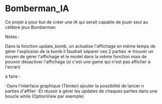# Bomberman_IA

Ce projet à pour but de créer une IA qui serait capable de jouer seul au célèbre jeux Bomberman





Notes : 

Dans la fonction update_bomb, on actualise l'affichage en même temps de gérer l'explosion de la bomb
il faudrait séparer ces 2 parties 
=> trouver un moyen de gérer l'affichage et le model dans la même fonction mais de pouvoir désactiver l'affichage (si c'est une game qui n'est pas afficher à l'ecran)



à faire : 

-Dans l'interface graphique (Tkinter) ajouter la possibilité de lancer n parties d'affiler 
-Et réussir à gérer les updates de chaques parties dans une boucle while (OptionView par exemple) 

    
